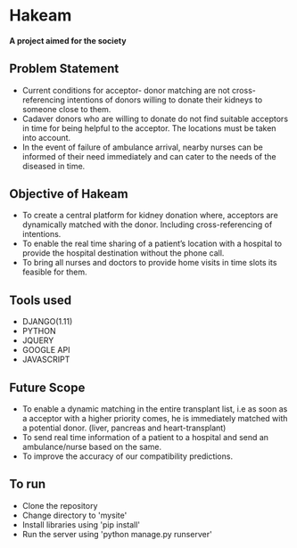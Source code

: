 # Hakeam
#### A project aimed for the society

## Problem Statement
* Current conditions for acceptor- donor matching are not cross-referencing intentions of donors willing to donate their kidneys to someone close to them.
* Cadaver donors who are willing to donate do not find suitable acceptors in time for being helpful to the acceptor. The locations must be taken into account.
* In the event of failure of ambulance arrival, nearby nurses can be informed of their need immediately and can cater to the needs of the diseased in time. 

## Objective of Hakeam
* To create a central platform for kidney donation where, acceptors are dynamically matched with the donor. Including cross-referencing of intentions.
* To enable the real time sharing of a patient’s location with a hospital to provide the hospital destination without the phone call.
* To bring all nurses and doctors to provide home visits in time slots its feasible for them.

## Tools used
* DJANGO(1.11)
* PYTHON
* JQUERY
* GOOGLE API
* JAVASCRIPT

## Future Scope
* To enable a dynamic matching in the entire transplant list, i.e as soon as a acceptor with a higher priority comes, he is immediately matched with a potential donor. (liver, pancreas and heart-transplant)
* To send real time information of a patient to a hospital and send an ambulance/nurse based on the same. 
* To  improve the accuracy of our compatibility predictions.

## To run
* Clone the repository
* Change directory to 'mysite'
* Install libraries using 'pip install'
* Run the server using 'python manage.py runserver'
